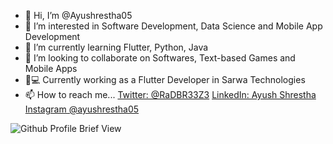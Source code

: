 - 👋 Hi, I’m @Ayushrestha05
- 👀 I’m interested in Software Development, Data Science and Mobile App Development
- 🌱 I’m currently learning Flutter, Python, Java
- 💞️ I’m looking to collaborate on Softwares, Text-based Games and Mobile Apps
- 🏡💻 Currently working as a Flutter Developer in Sarwa Technologies
- 📫 How to reach me... [Twitter: @RaDBR33Z3](https://twitter.com/RaDBR33Z3)  [LinkedIn: Ayush Shrestha](https://www.linkedin.com/in/ayushrestha05/) [Instagram @ayushrestha05](https://www.instagram.com/ayushrestha05/)

![Github Profile Brief View](https://github-readme-stats.vercel.app/api?username=ayushrestha05&show_icons=true&theme=radical&border_radius=10)

